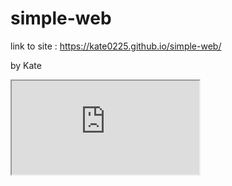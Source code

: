 # simple-web

link to site : https://kate0225.github.io/simple-web/

by Kate

<iframe src="https://www.datavizforall.org/embed/index.html"></iframe>

